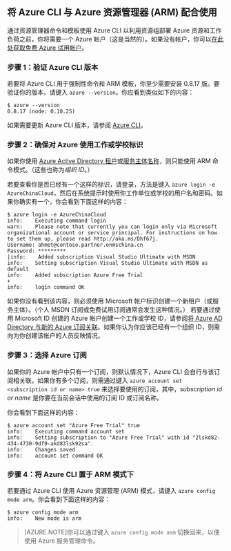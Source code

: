 <properties services="virtual-machines" title="Using Azure CLI with Azure Resource Manager" authors="squillace" solutions="" manager="timlt" editor="tysonn" />

<tags
   ms.service="virtual-machine"
   ms.date="04/13/2015"
   wacn.date="12/17/2015" />

## 将 Azure CLI 与 Azure 资源管理器 (ARM) 配合使用

通过资源管理器命令和模板使用 Azure CLI 以利用资源组部署 Azure 资源和工作负荷之前，你将需要一个 Azure 帐户（这是当然的）。如果没有帐户，你可以[在此处获取免费 Azure 试用帐户](http://azure.microsoft.com/pricing/free-trial/)。

### 步骤 1：验证 Azure CLI 版本

若要将 Azure CLI 用于强制性命令和 ARM 模板，你至少需要安装 0.8.17 版。要验证你的版本，请键入 `azure --version`。你应看到类似如下的内容：

    $ azure --version
    0.8.17 (node: 0.10.25)

如果需要更新 Azure CLI 版本，请参阅 [Azure CLI](https://github.com/Azure/azure-xplat-cli)。

### 步骤 2：确保对 Azure 使用工作或学校标识

如果你使用 [Azure Active Directory 租户](https://msdn.microsoft.com/library/azure/jj573650.aspx#BKMK_WhatIsAnAzureADTenant)或[服务主体名称](https://msdn.microsoft.com/library/azure/dn132633.aspx)，则只能使用 ARM 命令模式。（这些也称为*组织 ID*。）

若要查看你是否已经有一个这样的标识，请登录，方法是键入 `azure login -e AzureChinaCloud`，然后在系统提示时使用你工作单位或学校的用户名和密码。如果你确实有一个，你会看到下面这样的内容：

    $ azure login -e AzureChinaCloud
    info:    Executing command login
    warn:    Please note that currently you can login only via Microsoft organizational account or service principal. For instructions on how to set them up, please read http://aka.ms/Dhf67j.
    Username: ahmet@contoso.partner.onmschina.cn
    Password: *********
    |info:    Added subscription Visual Studio Ultimate with MSDN
    info:    Setting subscription Visual Studio Ultimate with MSDN as default
    info:    Added subscription Azure Free Trial
    +
    info:    login command OK

如果你没有看到该内容，则必须使用 Microsoft 帐户标识创建一个新租户（或服务主体）。（个人 MSDN 订阅或免费试用订阅通常会发生这种情况。） 若要通过使用 Microsoft ID 创建的 Azure 帐户创建一个工作或学校 ID，请参阅[将 Azure AD Directory 与新的 Azure 订阅关联](https://msdn.microsoft.com/library/azure/jj573650.aspx#BKMK_WhatIsAnAzureADTenant)。如果你认为你应该已经有一个组织 ID，则需向为你创建该帐户的人员反映情况。

### 步骤 3：选择 Azure 订阅

如果你的 Azure 帐户中只有一个订阅，则默认情况下，Azure CLI 会自行与该订阅相关联。如果你有多个订阅，则需通过键入 `azure account set <subscription id or name> true` 来选择要使用的订阅，其中，_subscription id or name_ 是你要在当前会话中使用的订阅 ID 或订阅名称。

你会看到下面这样的内容：

    $ azure account set "Azure Free Trial" true
    info:    Executing command account set
    info:    Setting subscription to "Azure Free Trial" with id "2lskd82-434-4730-9df9-akd83lsk92sa".
    info:    Changes saved
    info:    account set command OK

### 步骤 4：将 Azure CLI 置于 ARM 模式下

若要通过 Azure CLI 使用 Azure 资源管理 (ARM) 模式，请键入 `azure config mode arm`。你会看到下面这样的内容：

    $ azure config mode arm
    info:    New mode is arm

> [AZURE.NOTE]你可以通过键入 `azure config mode asm` 切换回来，以便使用 Azure 服务管理命令。

<!---HONumber=Mooncake_1207_2015-->